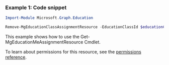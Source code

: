 ### Example 1: Code snippet

```powershellImport-Module Microsoft.Graph.Education

Remove-MgEducationClassAssignmentResource -EducationClassId $educationClassId -EducationAssignmentId $educationAssignmentId -EducationAssignmentResourceId $educationAssignmentResourceId
```
This example shows how to use the Get-MgEducationMeAssignmentResource Cmdlet.
To learn about permissions for this resource, see the [permissions reference](/graph/permissions-reference).

